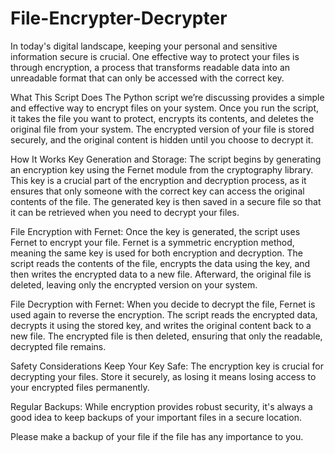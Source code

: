 # File-Encrypter-Decrypter

In today's digital landscape, keeping your personal and sensitive information secure is crucial. One effective way to protect your files is through encryption, a process that transforms readable data into an unreadable format that can only be accessed with the correct key. 

What This Script Does
The Python script we’re discussing provides a simple and effective way to encrypt files on your system. Once you run the script, it takes the file you want to protect, encrypts its contents, and deletes the original file from your system. The encrypted version of your file is stored securely, and the original content is hidden until you choose to decrypt it.

How It Works
Key Generation and Storage: The script begins by generating an encryption key using the Fernet module from the cryptography library. This key is a crucial part of the encryption and decryption process, as it ensures that only someone with the correct key can access the original contents of the file. The generated key is then saved in a secure file so that it can be retrieved when you need to decrypt your files.

File Encryption with Fernet: Once the key is generated, the script uses Fernet to encrypt your file. Fernet is a symmetric encryption method, meaning the same key is used for both encryption and decryption. The script reads the contents of the file, encrypts the data using the key, and then writes the encrypted data to a new file. Afterward, the original file is deleted, leaving only the encrypted version on your system.

File Decryption with Fernet: When you decide to decrypt the file, Fernet is used again to reverse the encryption. The script reads the encrypted data, decrypts it using the stored key, and writes the original content back to a new file. The encrypted file is then deleted, ensuring that only the readable, decrypted file remains.

Safety Considerations
Keep Your Key Safe: The encryption key is crucial for decrypting your files. Store it securely, as losing it means losing access to your encrypted files permanently.

Regular Backups: While encryption provides robust security, it's always a good idea to keep backups of your important files in a secure location.

Please make a backup of your file if the file has any importance to you. 
